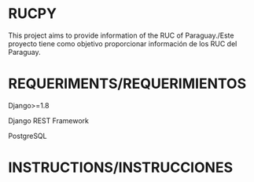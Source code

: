 # RUCPY
This project aims to provide information of the RUC of Paraguay./Este proyecto tiene como objetivo proporcionar información de los RUC del Paraguay.


# REQUERIMENTS/REQUERIMIENTOS

Django>=1.8	

Django REST Framework

PostgreSQL


# INSTRUCTIONS/INSTRUCCIONES
